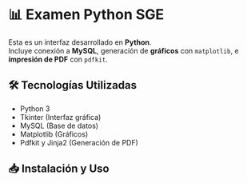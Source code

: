 # 📊 Examen Python SGE

Esta es un interfaz desarrollado en **Python**.  
Incluye conexión a **MySQL**, generación de **gráficos** con `matplotlib`, e **impresión de PDF** con `pdfkit`.

## 🛠️ Tecnologías Utilizadas
- Python 3
- Tkinter (Interfaz gráfica)
- MySQL (Base de datos)
- Matplotlib (Gráficos)
- Pdfkit y Jinja2 (Generación de PDF)

## 📥 Instalación y Uso
